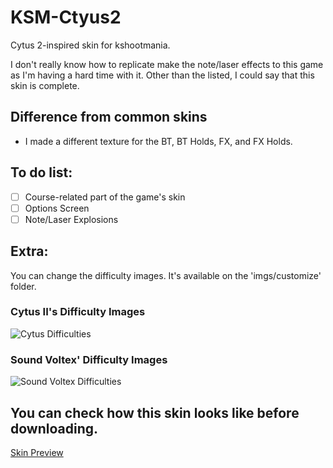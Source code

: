 # KSM-Ctyus2
Cytus 2-inspired skin for kshootmania.

I don't really know how to replicate make the note/laser effects to this game as I'm having a hard time with it. Other than the listed, I could say that this skin is complete.

## Difference from common skins
- I made a different texture for the BT, BT Holds, FX, and FX Holds.

## To do list:
- [ ] Course-related part of the game's skin
- [ ] Options Screen
- [ ] Note/Laser Explosions

## Extra:
You can change the difficulty images. It's available on the 'imgs/customize' folder.

### Cytus II's Difficulty Images

![Cytus Difficulties](https://i.imgur.com/dPal39Y.png)

### Sound Voltex' Difficulty Images

![Sound Voltex Difficulties](https://i.imgur.com/g6Riydl.png)

## You can check how this skin looks like before downloading.
[Skin Preview](https://www.youtube.com/watch?v=HcHdm5ZpaAY)
